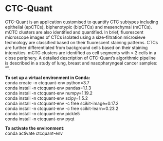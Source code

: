 # CTC-Quant
CTC-Quant is an application customised to quantify CTC subtypes including epithelial (epCTCs), biphenotypic (bipCTCs) and mesenchymal (mCTCs). mCTC clusters are also identified and quantified. In brief, fluorescent microscope images of CTCs isolated using a size-filtration microsieve technology are classified based on their fluorescent staining patterns. CTCs are further differentiated from background cells based on their staining intensities. mCTC clusters are identified as cell segments with > 2 cells in a close periphery. A detailed description of CTC-Quant’s algorithmic pipeline is described in a study of lung, breast and nasopharyngeal cancer samples: “”. 

**To set up a virtual environment in Conda:** \
  conda create -n ctcquant-env python=3.7 \
  conda install -n ctcquant-env pandas=1.1.3 \
  conda install -n ctcquant-env numpy=1.19.2 \
  conda install -n ctcquant-env scipy=1.5.2 \
  conda install -n ctcquant-env -c free scikit-image=0.17.2 \
  conda install -n ctcquant-env -c free scikit-learn=0.23.2 \
  conda install -n ctcquant-env pickle5 \
  conda install -n ctcquant-env pyqt

**To activate the environment:** \
  conda activate ctcquant-env

